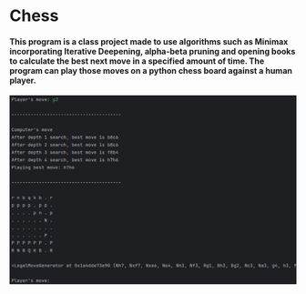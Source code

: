 # Chess
#### This program is a class project made to use algorithms such as Minimax incorporating Iterative Deepening, alpha-beta pruning and opening books to calculate the best next move in a specified amount of time. The program can play those moves on a python chess board against a human player.

![Chess](https://github.com/hrs-ka/PS/blob/main/Chess/chess.png?raw=true)
